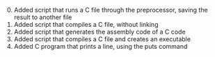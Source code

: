 <ol start="0">
<li>Added script that runs a C file through the preprocessor, saving the result to another file</li>
<li>Added script that compiles a C file, without linking</li>
<li>Added script that generates the assembly code of a C code</li>
<li>Added script that compiles a C file and creates an executable</li>
<li>Added C program that prints a line, using the puts command</li>

</ol>
